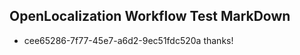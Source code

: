 ## OpenLocalization Workflow Test MarkDown
* cee65286-7f77-45e7-a6d2-9ec51fdc520a thanks!

<!--HONumber=Jul16_HO4-->


